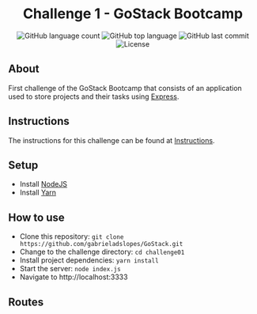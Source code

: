 <h1 align="center">Challenge 1 - GoStack Bootcamp</h1>

<p align="center">
  <img alt="GitHub language count" src="https://img.shields.io/github/languages/count/gabrieladslopes/GoStack?color=%2304D361">
  <img alt="GitHub top language" src="https://img.shields.io/github/languages/top/gabrieladslopes/GoStack">
  <img alt="GitHub last commit" src="https://img.shields.io/github/last-commit/gabrieladslopes/GoStack">
  <img alt="License" src="https://img.shields.io/badge/license-MIT-%2304D361">
</p>

## About

First challenge of the GoStack Bootcamp that consists of an application used to store projects and their tasks using [Express](https://expressjs.com/).

## Instructions

The instructions for this challenge can be found at [Instructions](https://github.com/gabrieladslopes/GoStack/blob/master/challenge01/ChallengeInstructions.md).

## Setup

* Install [NodeJS](https://nodejs.org/en/)
* Install [Yarn](https://yarnpkg.com/)

## How to use

* Clone this repository:
`git clone https://github.com/gabrieladslopes/GoStack.git`
* Change to the challenge directory:
`cd challenge01`
* Install project dependencies:
`yarn install`
* Start the server:
`node index.js`
* Navigate to http://localhost:3333

## Routes


